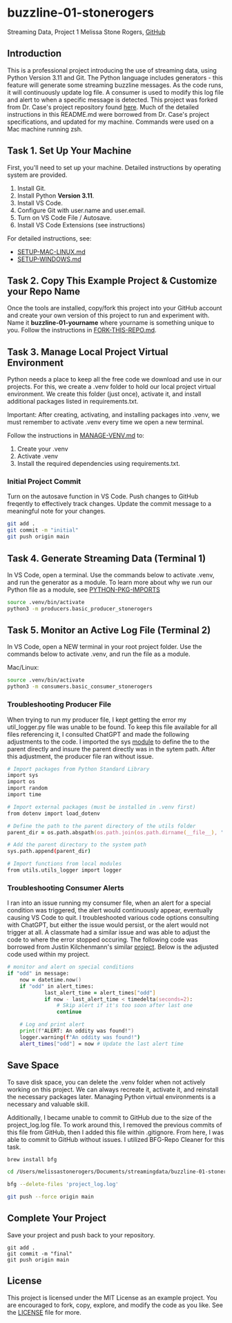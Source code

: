 # buzzline-01-stonerogers
Streaming Data, Project 1
Melissa Stone Rogers, [GitHub](https://github.com/meldstonerogers/buzzline-01-stonerogers)

## Introduction

This is a professional project introducing the use of streaming data, using Python Version 3.11 and Git. 
The Python language includes generators - this feature will generate some streaming buzzline messages. 
As the code runs, it will continuously update log file. A consumer is used to modify this log file and alert to when a specific message is detected. This project was forked from Dr. Case's project repository found [here](https://github.com/denisecase/buzzline-01-case). Much of the detailed instructions in this README.md were borrowed from Dr. Case's project specifications, and updated for my machine.
Commands were used on a Mac machine running zsh.   

## Task 1. Set Up Your Machine

First, you'll need to set up your machine. 
Detailed instructions by operating system are provided. 

1. Install Git.
2. Install Python **Version 3.11**.
3. Install VS Code.
4. Configure Git with user.name and user.email. 
5. Turn on VS Code File / Autosave.
6. Install VS Code Extensions (see instructions)

For detailed instructions, see:

- [SETUP-MAC-LINUX.md](docs/SETUP-MAC-LINUX.md)
- [SETUP-WINDOWS.md](docs/SETUP-WINDOWS.md)

## Task 2. Copy This Example Project & Customize your Repo Name

Once the tools are installed, copy/fork this project into your GitHub account
and create your own version of this project to run and experiment with. 
Name it **buzzline-01-yourname** where yourname is something unique to you.
Follow the instructions in [FORK-THIS-REPO.md](docs/FORK-THIS-REPO.md).

## Task 3. Manage Local Project Virtual Environment

Python needs a place to keep all the free code we download and use in our projects. 
For this, we create a .venv folder to hold our local project virtual environment. 
We create this folder (just once), activate it, and install additional packages listed in requirements.txt. 

Important: After creating, activating, and installing packages into .venv, 
we must remember to activate .venv every time we open a new terminal. 

Follow the instructions in [MANAGE-VENV.md](docs/MANAGE-VENV.md) to:
1. Create your .venv
2. Activate .venv
3. Install the required dependencies using requirements.txt.

### Initial Project Commit 
Turn on the autosave function in VS Code. Push changes to GitHub freqently to effectively track changes. Update the commit message to a meaningful note for your changes. 
```zsh
git add .
git commit -m "initial"                         
git push origin main
```

## Task 4. Generate Streaming Data (Terminal 1)

In VS Code, open a terminal.
Use the commands below to activate .venv, and run the generator as a module. 
To learn more about why we run our Python file as a module, see [PYTHON-PKG-IMPORTS](docs/PYTHON-PKG-IMPORTS.md) 

```zsh
source .venv/bin/activate
python3 -m producers.basic_producer_stonerogers
```

## Task 5. Monitor an Active Log File (Terminal 2)

In VS Code, open a NEW terminal in your root project folder. 
Use the commands below to activate .venv, and run the file as a module. 

Mac/Linux:
```zsh
source .venv/bin/activate
python3 -m consumers.basic_consumer_stonerogers
```

### Troubleshooting Producer File
When trying to run my producer file, I kept getting the error my util_logger.py file was unable to be found. To keep this file available for all files referencing it, I consulted ChatGPT and made the following adjustments to the code. I imported the sys [module](https://docs.python.org/3/library/sys.html) to define the to the parent directly and insure the parent directly was in the sytem path. After this adjustment, the producer file ran without issue. 

```zsh
# Import packages from Python Standard Library
import sys
import os
import random
import time

# Import external packages (must be installed in .venv first)
from dotenv import load_dotenv

# Define the path to the parent directory of the utils folder
parent_dir = os.path.abspath(os.path.join(os.path.dirname(__file__), '..'))

# Add the parent directory to the system path
sys.path.append(parent_dir)

# Import functions from local modules
from utils.utils_logger import logger
```

### Troubleshooting Consumer Alerts
I ran into an issue running my consumer file, when an alert for a special condition was triggered, the alert would continuously appear, eventually causing VS Code to quit. I troubleshooted various code options consulting with ChatGPT, but either the issue would persist, or the alert would not trigger at all. A classmate had a similar issue and was able to adjust the code to where the error stopped occuring. The following code was borrowed from Justin Kilchenmann's similar [project](https://github.com/jkilchenmann/buzzline-01-kilchenmann/blob/main/consumers/basic_consumer_kilchenmann.py). Below is the adjusted code used within my project. 

```zsh
# monitor and alert on special conditions
if "odd" in message:
    now = datetime.now() 
    if "odd" in alert_times:
            last_alert_time = alert_times["odd"]
            if now - last_alert_time < timedelta(seconds=2):
                # Skip alert if it's too soon after last one
                continue

    # Log and print alert
    print(f"ALERT: An oddity was found!")
    logger.warning(f"An oddity was found!")
    alert_times["odd"] = now # Update the last alert time  
```

## Save Space
To save disk space, you can delete the .venv folder when not actively working on this project.
We can always recreate it, activate it, and reinstall the necessary packages later. 
Managing Python virtual environments is a necessary and valuable skill. 

Additionally, I became unable to commit to GitHub due to the size of the project_log.log file. To work around this, I removed the previous commits of this file from GitHub, then I added this file within .gitignore. From here, I was able to commit to GitHub without issues. I utilized BFG-Repo Cleaner for this task. 

```zsh
brew install bfg
```
```zsh
cd /Users/melissastonerogers/Documents/streamingdata/buzzline-01-stonerogers
```
```zsh
bfg --delete-files 'project_log.log'
```
```zsh
git push --force origin main
```
## Complete Your Project
Save your project and push back to your repository. 
```
git add .
git commit -m "final"                         
git push origin main
```

## License
This project is licensed under the MIT License as an example project. 
You are encouraged to fork, copy, explore, and modify the code as you like. 
See the [LICENSE](LICENSE.txt) file for more.
